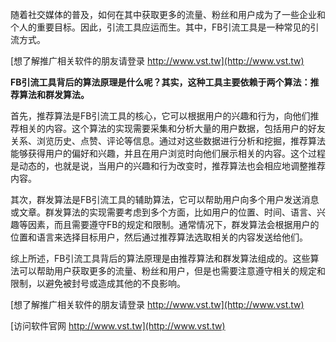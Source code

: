 随着社交媒体的普及，如何在其中获取更多的流量、粉丝和用户成为了一些企业和个人的重要目标。因此，引流工具应运而生。其中，FB引流工具是一种常见的引流方式。

[想了解推广相关软件的朋友请登录 http://www.vst.tw](http://www.vst.tw)

**FB引流工具背后的算法原理是什么呢？其实，这种工具主要依赖于两个算法：推荐算法和群发算法。**

首先，推荐算法是FB引流工具的核心，它可以根据用户的兴趣和行为，向他们推荐相关的内容。这个算法的实现需要采集和分析大量的用户数据，包括用户的好友关系、浏览历史、点赞、评论等信息。通过对这些数据进行分析和挖掘，推荐算法能够获得用户的偏好和兴趣，并且在用户浏览时向他们展示相关的内容。这个过程是动态的，也就是说，当用户的兴趣和行为改变时，推荐算法也会相应地调整推荐内容。

其次，群发算法是FB引流工具的辅助算法，它可以帮助用户向多个用户发送消息或文章。群发算法的实现需要考虑到多个方面，比如用户的位置、时间、语言、兴趣等因素，而且需要遵守FB的规定和限制。通常情况下，群发算法会根据用户的位置和语言来选择目标用户，然后通过推荐算法选取相关的内容发送给他们。

综上所述，FB引流工具背后的算法原理是由推荐算法和群发算法组成的。这些算法可以帮助用户获取更多的流量、粉丝和用户，但是也需要注意遵守相关的规定和限制，以避免被封号或造成其他的不良影响。

[想了解推广相关软件的朋友请登录 http://www.vst.tw](http://www.vst.tw)


[访问软件官网 http://www.vst.tw](http://www.vst.tw)
